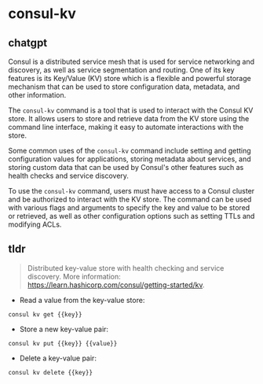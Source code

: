 # consul-kv 
## chatgpt 
Consul is a distributed service mesh that is used for service networking and discovery, as well as service segmentation and routing. One of its key features is its Key/Value (KV) store which is a flexible and powerful storage mechanism that can be used to store configuration data, metadata, and other information.

The `consul-kv` command is a tool that is used to interact with the Consul KV store. It allows users to store and retrieve data from the KV store using the command line interface, making it easy to automate interactions with the store.

Some common uses of the `consul-kv` command include setting and getting configuration values for applications, storing metadata about services, and storing custom data that can be used by Consul's other features such as health checks and service discovery.

To use the `consul-kv` command, users must have access to a Consul cluster and be authorized to interact with the KV store. The command can be used with various flags and arguments to specify the key and value to be stored or retrieved, as well as other configuration options such as setting TTLs and modifying ACLs. 

## tldr 
 
> Distributed key-value store with health checking and service discovery.
> More information: <https://learn.hashicorp.com/consul/getting-started/kv>.

- Read a value from the key-value store:

`consul kv get {{key}}`

- Store a new key-value pair:

`consul kv put {{key}} {{value}}`

- Delete a key-value pair:

`consul kv delete {{key}}`
